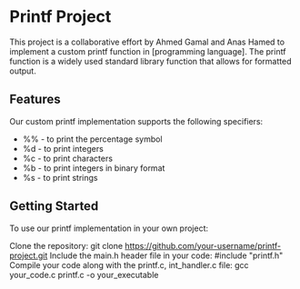# Printf Project
This project is a collaborative effort by Ahmed Gamal and Anas Hamed to implement a custom printf function in [programming language]. The printf function is a widely used standard library function that allows for formatted output.

## Features

Our custom printf implementation supports the following specifiers:

- %% - to print the percentage symbol
- %d - to print integers
- %c - to print characters
- %b - to print integers in binary format
- %s - to print strings

## Getting Started
To use our printf implementation in your own project:

Clone the repository: git clone https://github.com/your-username/printf-project.git
Include the main.h header file in your code: #include "printf.h"
Compile your code along with the printf.c, int_handler.c  file: gcc your_code.c printf.c -o your_executable
